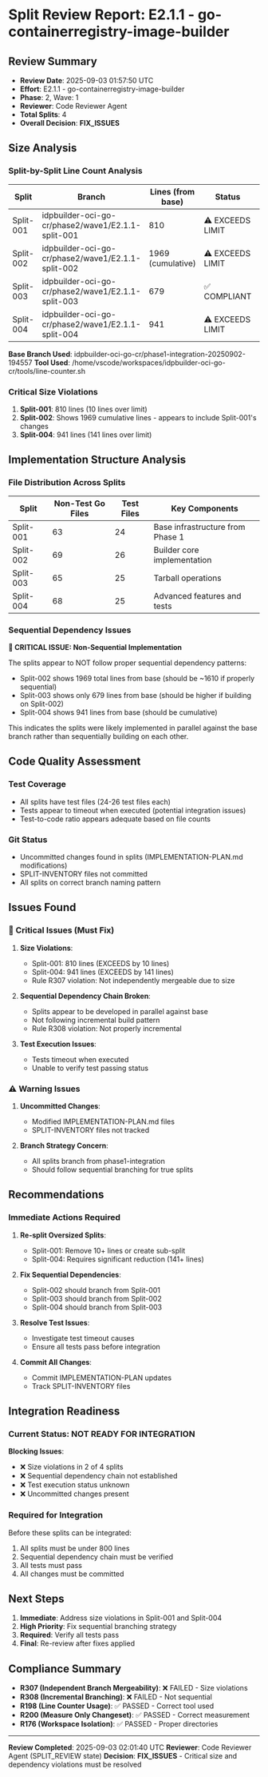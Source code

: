 # Split Review Report: E2.1.1 - go-containerregistry-image-builder

## Review Summary
- **Review Date**: 2025-09-03 01:57:50 UTC
- **Effort**: E2.1.1 - go-containerregistry-image-builder
- **Phase**: 2, Wave: 1
- **Reviewer**: Code Reviewer Agent
- **Total Splits**: 4
- **Overall Decision**: **FIX_ISSUES**

## Size Analysis

### Split-by-Split Line Count Analysis

| Split | Branch | Lines (from base) | Status | Verdict |
|-------|--------|-------------------|--------|---------|
| Split-001 | idpbuilder-oci-go-cr/phase2/wave1/E2.1.1-split-001 | 810 | ⚠️ EXCEEDS LIMIT | NEEDS_FIX |
| Split-002 | idpbuilder-oci-go-cr/phase2/wave1/E2.1.1-split-002 | 1969 (cumulative) | ⚠️ EXCEEDS LIMIT | NEEDS_FIX |
| Split-003 | idpbuilder-oci-go-cr/phase2/wave1/E2.1.1-split-003 | 679 | ✅ COMPLIANT | PASSED |
| Split-004 | idpbuilder-oci-go-cr/phase2/wave1/E2.1.1-split-004 | 941 | ⚠️ EXCEEDS LIMIT | NEEDS_FIX |

**Base Branch Used**: idpbuilder-oci-go-cr/phase1-integration-20250902-194557
**Tool Used**: /home/vscode/workspaces/idpbuilder-oci-go-cr/tools/line-counter.sh

### Critical Size Violations

1. **Split-001**: 810 lines (10 lines over limit)
2. **Split-002**: Shows 1969 cumulative lines - appears to include Split-001's changes
3. **Split-004**: 941 lines (141 lines over limit)

## Implementation Structure Analysis

### File Distribution Across Splits

| Split | Non-Test Go Files | Test Files | Key Components |
|-------|------------------|------------|----------------|
| Split-001 | 63 | 24 | Base infrastructure from Phase 1 |
| Split-002 | 69 | 26 | Builder core implementation |
| Split-003 | 65 | 25 | Tarball operations |
| Split-004 | 68 | 25 | Advanced features and tests |

### Sequential Dependency Issues

**🔴 CRITICAL ISSUE: Non-Sequential Implementation**

The splits appear to NOT follow proper sequential dependency patterns:
- Split-002 shows 1969 total lines from base (should be ~1610 if properly sequential)
- Split-003 shows only 679 lines from base (should be higher if building on Split-002)
- Split-004 shows 941 lines from base (should be cumulative)

This indicates the splits were likely implemented in parallel against the base branch rather than sequentially building on each other.

## Code Quality Assessment

### Test Coverage
- All splits have test files (24-26 test files each)
- Tests appear to timeout when executed (potential integration issues)
- Test-to-code ratio appears adequate based on file counts

### Git Status
- Uncommitted changes found in splits (IMPLEMENTATION-PLAN.md modifications)
- SPLIT-INVENTORY files not committed
- All splits on correct branch naming pattern

## Issues Found

### 🔴 Critical Issues (Must Fix)

1. **Size Violations**:
   - Split-001: 810 lines (EXCEEDS by 10 lines)
   - Split-004: 941 lines (EXCEEDS by 141 lines)
   - Rule R307 violation: Not independently mergeable due to size

2. **Sequential Dependency Chain Broken**:
   - Splits appear to be developed in parallel against base
   - Not following incremental build pattern
   - Rule R308 violation: Not properly incremental

3. **Test Execution Issues**:
   - Tests timeout when executed
   - Unable to verify test passing status

### ⚠️ Warning Issues

1. **Uncommitted Changes**:
   - Modified IMPLEMENTATION-PLAN.md files
   - SPLIT-INVENTORY files not tracked

2. **Branch Strategy Concern**:
   - All splits branch from phase1-integration
   - Should follow sequential branching for true splits

## Recommendations

### Immediate Actions Required

1. **Re-split Oversized Splits**:
   - Split-001: Remove 10+ lines or create sub-split
   - Split-004: Requires significant reduction (141+ lines)

2. **Fix Sequential Dependencies**:
   - Split-002 should branch from Split-001
   - Split-003 should branch from Split-002
   - Split-004 should branch from Split-003

3. **Resolve Test Issues**:
   - Investigate test timeout causes
   - Ensure all tests pass before integration

4. **Commit All Changes**:
   - Commit IMPLEMENTATION-PLAN updates
   - Track SPLIT-INVENTORY files

## Integration Readiness

### Current Status: **NOT READY FOR INTEGRATION**

**Blocking Issues**:
- ❌ Size violations in 2 of 4 splits
- ❌ Sequential dependency chain not established
- ❌ Test execution status unknown
- ❌ Uncommitted changes present

### Required for Integration

Before these splits can be integrated:
1. All splits must be under 800 lines
2. Sequential dependency chain must be verified
3. All tests must pass
4. All changes must be committed

## Next Steps

1. **Immediate**: Address size violations in Split-001 and Split-004
2. **High Priority**: Fix sequential branching strategy
3. **Required**: Verify all tests pass
4. **Final**: Re-review after fixes applied

## Compliance Summary

- **R307 (Independent Branch Mergeability)**: ❌ FAILED - Size violations
- **R308 (Incremental Branching)**: ❌ FAILED - Not sequential
- **R198 (Line Counter Usage)**: ✅ PASSED - Correct tool used
- **R200 (Measure Only Changeset)**: ✅ PASSED - Correct measurement
- **R176 (Workspace Isolation)**: ✅ PASSED - Proper directories

---

**Review Completed**: 2025-09-03 02:01:40 UTC
**Reviewer**: Code Reviewer Agent (SPLIT_REVIEW state)
**Decision**: **FIX_ISSUES** - Critical size and dependency violations must be resolved